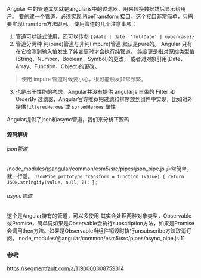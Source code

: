 Angular 中的管道其实就是angularjs中的过滤器，用来转换数据然后显示给用户。
要创建一个管道，必须实现 [PipeTransform 接口](https://angular.cn/api/core/PipeTransform)。这个接口非常简单，只需要实现`transform`方法即可。
使用管道的几个注意事项：
1. 管道可以链式使用，还可以传参
`{{date | date: 'fullDate' | uppercase}}`
2. 管道分两种 纯(pure)管道与非纯(impure)管道
默认是pure的。
Angular 只有在它检测到输入值发生了纯变更时才会执行纯管道。 纯变更是指对原始类型值(String、Number、Boolean、Symbol)的更改， 或者对对象引用(Date、Array、Function、Object)的更改。
> 使用 impure 管道时候要小心，很可能触发非常频繁。
3. 也是出于性能的考虑。Angular并没有提供 angularjs 自带的 Filter 和 OrderBy 过滤器，Angular官方推荐把过滤和排序放到组件中实现，比如对外提供`filteredHeroes` 或 `sortedHeroes` 属性

Angular提供了json和async管道，我们来分析下源码
#### 源码解析
###### json管道
/node_modules/@angular/common/esm5/src/pipes/json_pipe.js
非常简单，就一行话。
`JsonPipe.prototype.transform = function (value) { return JSON.stringify(value, null, 2); };`

###### async管道
这个是Angular特有的管道，可以多使用
其实会处理两种对象类型，Observable或Promise，简单说如果是Observable会执行subscription方法，如果是Promise会调用then方法。如果是Observable当组件销毁时执行unsubscribe方法取消订阅。
node_modules/@angular/common/esm5/src/pipes/async_pipe.js:11

### 参考
https://segmentfault.com/a/1190000008759314


